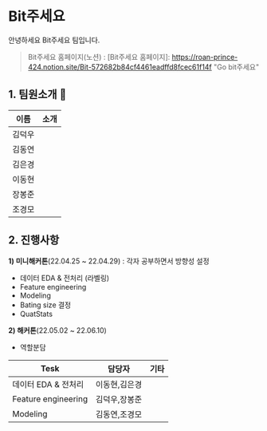 # Bit주세요

안녕하세요 Bit주세요 팀입니다.

> Bit주세요 홈페이지(노션) : [Bit주세요 홈페이지]: https://roan-prince-424.notion.site/Bit-572682b84cf4461eadffd8fcec61f14f "Go bit주세요"

## 1. 팀원소개 🍎
| 이름 | 소개 |
| ------ | ---------------------- |
| 김덕우 |  |
| 김동연 |  |
| 김은경 |  |
| 이동현 |  |
| 장봉준 |  |
| 조경모 |  |


## 2. 진행사항
**1) 미니해커톤**(22.04.25 ~ 22.04.29) : 각자 공부하면서 방향성 설정
- 데이터 EDA & 전처리 (라벨링)
- Feature engineering
- Modeling
- Bating size 결정
- QuatStats

**2) 해커톤**(22.05.02 ~ 22.06.10)
- 역할분담

| Tesk | 담당자 | 기타 |
| -------  | ------ | ------|
| 데이터 EDA & 전처리 | 이동현,김은경 |  |
| Feature engineering | 김덕우,장봉준 |  |
| Modeling | 김동연,조경모 |  |





